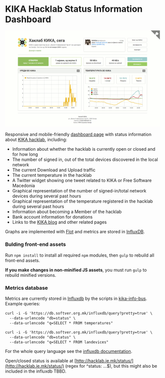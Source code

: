 # KIKA Hacklab Status Information Dashboard

![status.spodeli.org screenshot](img/status-spodeli-org-screenshot.png)

Responsive and mobile-friendly [dashboard page](http://status.spodeli.org/) with status information about [KIKA hacklab](http://b10g.spodeli.org/p/info-in-english.html), including:

* Information about whether the hacklab is currently open or closed and for how long
* The number of signed in, out of the total devices discovered in the local network
* The current Download and Upload traffic
* The current temperature in the hacklab
* A Twitter widget showing one tweet related to KIKA or Free Software Macedonia
* Graphical representation of the number of signed-in/total network devices during several past hours
* Graphical representation of the temperature registered in the hacklab during several past hours
* Information about becoming a Member of the hacklab
* Bank account information for donations
* Links to the [KIKA blog](http://b10g.spodeli.org/) and other related pages

Graphs are implemented with [Flot](http://www.flotcharts.org/) and metrics are stored in [InfluxDB](https://influxdb.com/docs/v0.9/introduction/overview.html).

### Bulding front-end assets

Run `npm install` to install all required `npm` modules, then `gulp` to rebuild all front-end assets.

**If you make changes in non-minified JS assets**, you must run `gulp` to rebuild minified versions.

### Metrics database
Metrics are currently stored in [Influxdb](https://influxdb.com/docs/v0.9/introduction/overview.html) by the scripts in [kika-info-bus](https://github.com/skopjehacklab/kika-info-bus/tree/master/influxdb-logger). Example queries:

```
curl -i -G 'https://db.softver.org.mk/influxdb/query?pretty=true' \
  --data-urlencode "db=status" \
  --data-urlencode "q=SELECT * FROM temperatures"
```

```
curl -i -G 'https://db.softver.org.mk/influxdb/query?pretty=true' \
  --data-urlencode "db=status" \
  --data-urlencode "q=SELECT * FROM landevices"
```

For the whole query language see the [influxdb documentation](https://influxdb.com/docs/v0.9/guides/querying_data.html).

Open/closed status is available at [http://hacklab.ie.mk/status/](http://hacklab.ie.mk/status/) (regex for ^status: ...$), but this might also be included in the influxdb TBBD.
